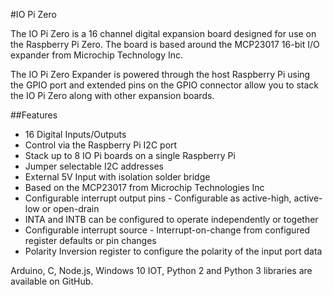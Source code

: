 <!--
---
name: IO Pi Zero
class: board
type: io
formfactor: pHAT
manufacturer: AB Electronics
description: 16 Channel Digital Expansion Board
url: https://www.abelectronics.co.uk/p/71/IO-Pi-Zero
github: https://github.com/abelectronicsuk
schematic: https://www.abelectronics.co.uk/docs/stock/raspberrypi/iopizero/iopi-zero-schematic.pdf
buy: https://www.abelectronics.co.uk/p/71/IO-Pi-Zero
image: 'ab-io-pi-zero.png'
pincount: 40
eeprom: no
power:
  '1':
  '2':
ground:
  '6':
  '9':
  '14':
  '20':
  '25':
  '30':
  '34':
  '39':
pin:
  '3':
    mode: i2c
  '5':
    mode: i2c
i2c:
  '0x20':
    name: MCP23017
    device: MCP23017
-->
#IO Pi Zero

The IO Pi Zero is a 16 channel digital expansion board designed for use on the Raspberry Pi Zero. The board is based around the MCP23017 16-bit I/O expander from Microchip Technology Inc. 

The IO Pi Zero Expander is powered through the host Raspberry Pi using the GPIO port and extended pins on the GPIO connector allow you to stack the IO Pi Zero along with other expansion boards.

##Features

-  16 Digital Inputs/Outputs
-  Control via the Raspberry Pi I2C port
-  Stack up to 8 IO Pi boards on a single Raspberry Pi
-  Jumper selectable I2C addresses
-  External 5V Input with isolation solder bridge
-  Based on the MCP23017 from Microchip Technologies Inc
-  Configurable interrupt output pins - Configurable as active-high, active-low or open-drain
-  INTA and INTB can be configured to operate independently or together
-  Configurable interrupt source  - Interrupt-on-change from configured register defaults  or pin changes
-  Polarity Inversion register to configure the polarity of the input port data

Arduino, C, Node.js, Windows 10 IOT, Python 2 and Python 3 libraries are available on GitHub.
